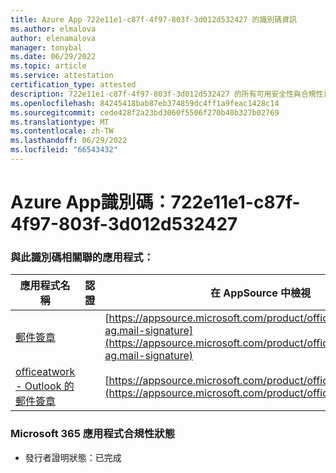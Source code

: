 ```yaml
---
title: Azure App 722e11e1-c87f-4f97-803f-3d012d532427 的識別碼資訊
ms.author: elmalova
author: elenamalova
manager: tonybal
ms.date: 06/29/2022
ms.topic: article
ms.service: attestation
certification_type: attested
description: 722e11e1-c87f-4f97-803f-3d012d532427 的所有可用安全性與合規性資訊。
ms.openlocfilehash: 84245418bab87eb374859dc4ff1a9feac1428c14
ms.sourcegitcommit: cede428f2a23bd3060f5506f270b40b327b02769
ms.translationtype: MT
ms.contentlocale: zh-TW
ms.lasthandoff: 06/29/2022
ms.locfileid: "66543432"
---
```

# <a name="azure-app-id-722e11e1-c87f-4f97-803f-3d012d532427"></a>Azure App識別碼：722e11e1-c87f-4f97-803f-3d012d532427


### <a name="apps-associated-with-this-id"></a>與此識別碼相關聯的應用程式：
| **應用程式名稱** | **認證** | **在 AppSource 中檢視** |
|--------------|---------------|-----------------------|
| [郵件簽章](../forward/officeatwork-ag.mail-signature.md) |  | [https://appsource.microsoft.com/product/office/officeatwork-ag.mail-signature](https://appsource.microsoft.com/product/office/officeatwork-ag.mail-signature) |
| [officeatwork - Outlook 的郵件簽章](../forward/WA200003062.md) |  | [https://appsource.microsoft.com/product/office/WA200003062](https://appsource.microsoft.com/product/office/WA200003062) |

### <a name="microsoft-365-app-compliance-status"></a>Microsoft 365 應用程式合規性狀態
- 發行者證明狀態：已完成
